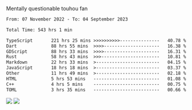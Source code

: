 Mentally questionable touhou fan



<!--START_SECTION:waka-->

```txt
From: 07 November 2022 - To: 04 September 2023

Total Time: 543 hrs 1 min

TypeScript       221 hrs 25 mins >>>>>>>>>>---------------   40.78 %
Dart             88 hrs 55 mins  >>>>---------------------   16.38 %
GDScript         88 hrs 33 mins  >>>>---------------------   16.31 %
Rust             58 hrs 43 mins  >>>----------------------   10.81 %
Markdown         22 hrs 33 mins  >------------------------   04.15 %
JavaScript       18 hrs 18 mins  >------------------------   03.37 %
Other            11 hrs 49 mins  >------------------------   02.18 %
HTML             5 hrs 53 mins   -------------------------   01.08 %
C++              4 hrs 5 mins    -------------------------   00.75 %
TOML             3 hrs 35 mins   -------------------------   00.66 %
```

<!--END_SECTION:waka-->

![](https://posei.me/horse_going_hard.gif)
![](https://posei.me/horse_going_hard.gif)

